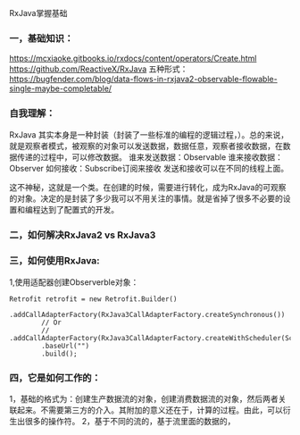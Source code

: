 RxJava掌握基础

### 一，基础知识：

https://mcxiaoke.gitbooks.io/rxdocs/content/operators/Create.html
https://github.com/ReactiveX/RxJava
五种形式：https://bugfender.com/blog/data-flows-in-rxjava2-observable-flowable-single-maybe-completable/

### 自我理解：

RxJava 其实本身是一种封装（封装了一些标准的编程的逻辑过程，）。总的来说，就是观察者模式，被观察的对象可以发送数据，数据任意，观察者接收数据，在数据传递的过程中，可以修改数据。
谁来发送数据：Observable
谁来接收数据：Observer
如何接收：Subscribe订阅来接收
发送和接收可以在不同的线程上面。

这不神秘，这就是一个类。在创建的时候，需要进行转化，成为RxJava的可观察的对象。决定的是封装了多少我可以不用关注的事情。就是省掉了很多不必要的设置和编程达到了配置式的开发。

### 二，如何解决RxJava2 vs RxJava3

### 三，如何使用RxJava:

1,使用适配器创建Observerble对象：

```
Retrofit retrofit = new Retrofit.Builder()
        .addCallAdapterFactory(RxJava3CallAdapterFactory.createSynchronous())
        // Or
        // .addCallAdapterFactory(RxJava3CallAdapterFactory.createWithScheduler(Schedulers.io()))
        .baseUrl("")
        .build();
```



### 四，它是如何工作的：

1，基础的格式为：创建生产数据流的对象，创建消费数据流的对象，然后两者关联起来。不需要第三方的介入。其附加的意义还在于，计算的过程。由此，可以衍生出很多的操作符。
2，基于不同的流的，基于流里面的数据的，
